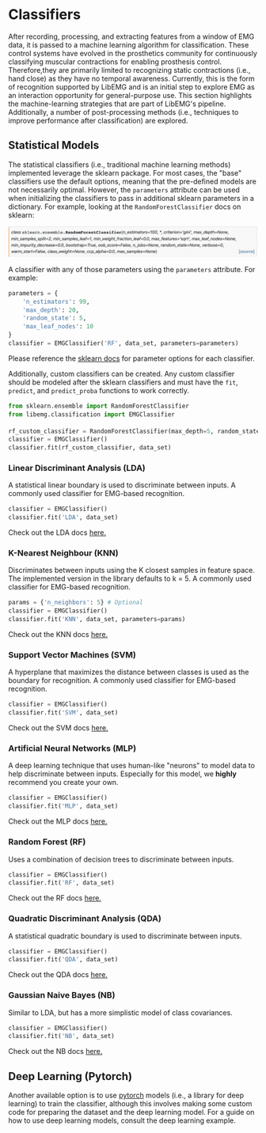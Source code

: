 # Classifiers
After recording, processing, and extracting features from a window of EMG data, it is passed to a machine learning algorithm for classification. These control systems have evolved in the prosthetics community for continuously classifying muscular contractions for enabling prosthesis control. Therefore,they are primarily limited to recognizing static contractions (i.e., hand close) as they have no temporal awareness. Currently, this is the form of recognition supported by LibEMG and is an initial step to explore EMG as an interaction opportunity for general-purpose use. This section highlights the machine-learning strategies that are part of LibEMG's pipeline. Additionally, a number of post-processing methods (i.e., techniques to improve performance after classification) are explored.

## Statistical Models

The statistical classifiers (i.e., traditional machine learning methods) implemented leverage the sklearn package. For most cases, the "base" classifiers use the default options, meaning that the pre-defined models are not necessarily optimal. However, the `parameters` attribute can be used when initializing the classifiers to pass in additional sklearn parameters in a dictionary. For example, looking at the `RandomForestClassifier` docs on sklearn:

![Random Forest](random_forest.png)

A classifier with any of those parameters using the `parameters` attribute. For example:
```Python
parameters = {
    'n_estimators': 99,
    'max_depth': 20,
    'random_state': 5,
    'max_leaf_nodes': 10
}
classifier = EMGClassifier('RF', data_set, parameters=parameters)
```

Please reference the [sklearn docs](https://scikit-learn.org/stable/) for parameter options for each classifier. 

Additionally, custom classifiers can be created. Any custom classifier should be modeled after the sklearn classifiers and must have the `fit`, `predict`, and `predict_proba` functions to work correctly. 

```Python
from sklearn.ensemble import RandomForestClassifier
from libemg.classification import EMGClassifier

rf_custom_classifier = RandomForestClassifier(max_depth=5, random_state=0)
classifier = EMGClassifier()
classifier.fit(rf_custom_classifier, data_set)
```

### Linear Discriminant Analysis (LDA)
A statistical linear boundary is used to discriminate between inputs. A commonly used classifier for EMG-based recognition.
```Python
classifier = EMGClassifier()
classifier.fit('LDA', data_set)
```
Check out the LDA docs [here.](https://scikit-learn.org/stable/modules/generated/sklearn.discriminant_analysis.LinearDiscriminantAnalysis.html)

### K-Nearest Neighbour (KNN)
Discriminates between inputs using the K closest samples in feature space. The implemented version in the library defaults to k = 5. A commonly used classifier for EMG-based recognition.

```Python
params = {'n_neighbors': 5} # Optional
classifier = EMGClassifier()
classifier.fit('KNN', data_set, parameters=params)
```
Check out the KNN docs [here.](https://scikit-learn.org/stable/modules/generated/sklearn.neighbors.KNeighborsClassifier.html)

### Support Vector Machines (SVM)
A hyperplane that maximizes the distance between classes is used as the boundary for recognition. A commonly used classifier for EMG-based recognition.
```Python
classifier = EMGClassifier()
classifier.fit('SVM', data_set)
```
Check out the SVM docs [here.](https://scikit-learn.org/stable/modules/generated/sklearn.svm.SVC.html)

### Artificial Neural Networks (MLP)
A deep learning technique that uses human-like "neurons" to model data to help discriminate between inputs. Especially for this model, we **highly** recommend you create your own.
```Python
classifier = EMGClassifier()
classifier.fit('MLP', data_set)
```
Check out the MLP docs [here.](https://scikit-learn.org/stable/modules/generated/sklearn.neural_network.MLPClassifier.html)

### Random Forest (RF)
Uses a combination of decision trees to discriminate between inputs.
```Python
classifier = EMGClassifier()
classifier.fit('RF', data_set)
```
Check out the RF docs [here.](https://scikit-learn.org/stable/modules/generated/sklearn.ensemble.RandomForestClassifier.html)

### Quadratic Discriminant Analysis (QDA)
A statistical quadratic boundary is used to discriminate between inputs.
```Python
classifier = EMGClassifier()
classifier.fit('QDA', data_set)
```
Check out the QDA docs [here.](https://scikit-learn.org/stable/modules/generated/sklearn.discriminant_analysis.QuadraticDiscriminantAnalysis.html)

### Gaussian Naive Bayes (NB)
Similar to LDA, but has a more simplistic model of class covariances. 
```Python
classifier = EMGClassifier()
classifier.fit('NB', data_set)
```
Check out the NB docs [here.](https://scikit-learn.org/stable/modules/generated/sklearn.naive_bayes.GaussianNB.html)

<!-- ### Gradient Boosting (GB)
```Python
classifier = EMGClassifier('GB', data_set)
classifier.fit('GB', data_set)
```
Check out the GB docs [here.](https://scikit-learn.org/stable/modules/generated/sklearn.ensemble.GradientBoostingClassifier.html) -->


## Deep Learning (Pytorch)
Another available option is to use [pytorch](https://pytorch.org/) models (i.e., a library for deep learning) to train the classifier, although this involves making some custom code for preparing the dataset and the deep learning model. For a guide on how to use deep learning models, consult the deep learning example.